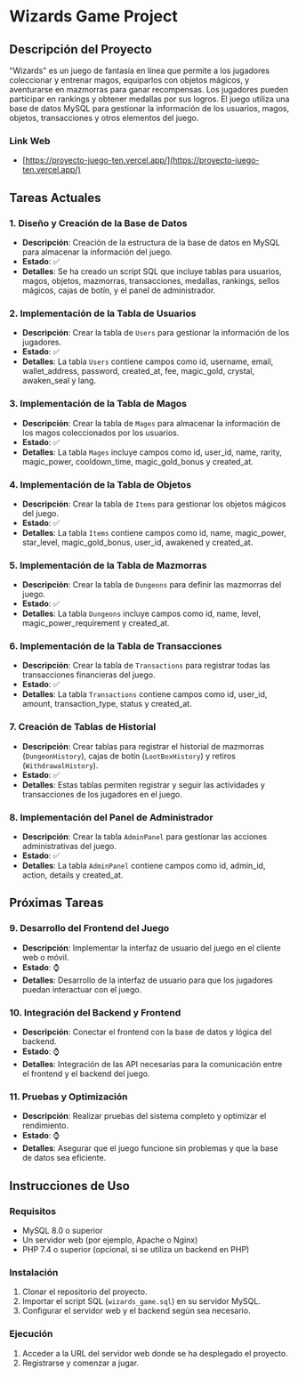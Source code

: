 # Wizards Game Project

## Descripción del Proyecto

"Wizards" es un juego de fantasía en línea que permite a los jugadores coleccionar y entrenar magos, equiparlos con objetos mágicos, y aventurarse en mazmorras para ganar recompensas. Los jugadores pueden participar en rankings y obtener medallas por sus logros. El juego utiliza una base de datos MySQL para gestionar la información de los usuarios, magos, objetos, transacciones y otros elementos del juego.

### Link Web
- [https://proyecto-juego-ten.vercel.app/](https://proyecto-juego-ten.vercel.app/)

## Tareas Actuales

### 1. Diseño y Creación de la Base de Datos

- **Descripción**: Creación de la estructura de la base de datos en MySQL para almacenar la información del juego.
- **Estado**: ✅
- **Detalles**: Se ha creado un script SQL que incluye tablas para usuarios, magos, objetos, mazmorras, transacciones, medallas, rankings, sellos mágicos, cajas de botín, y el panel de administrador.

### 2. Implementación de la Tabla de Usuarios

- **Descripción**: Crear la tabla de `Users` para gestionar la información de los jugadores.
- **Estado**: ✅
- **Detalles**: La tabla `Users` contiene campos como id, username, email, wallet_address, password, created_at, fee, magic_gold, crystal, awaken_seal y lang.

### 3. Implementación de la Tabla de Magos

- **Descripción**: Crear la tabla de `Mages` para almacenar la información de los magos coleccionados por los usuarios.
- **Estado**: ✅
- **Detalles**: La tabla `Mages` incluye campos como id, user_id, name, rarity, magic_power, cooldown_time, magic_gold_bonus y created_at.

### 4. Implementación de la Tabla de Objetos

- **Descripción**: Crear la tabla de `Items` para gestionar los objetos mágicos del juego.
- **Estado**: ✅
- **Detalles**: La tabla `Items` contiene campos como id, name, magic_power, star_level, magic_gold_bonus, user_id, awakened y created_at.

### 5. Implementación de la Tabla de Mazmorras

- **Descripción**: Crear la tabla de `Dungeons` para definir las mazmorras del juego.
- **Estado**: ✅
- **Detalles**: La tabla `Dungeons` incluye campos como id, name, level, magic_power_requirement y created_at.

### 6. Implementación de la Tabla de Transacciones

- **Descripción**: Crear la tabla de `Transactions` para registrar todas las transacciones financieras del juego.
- **Estado**: ✅
- **Detalles**: La tabla `Transactions` contiene campos como id, user_id, amount, transaction_type, status y created_at.

### 7. Creación de Tablas de Historial

- **Descripción**: Crear tablas para registrar el historial de mazmorras (`DungeonHistory`), cajas de botín (`LootBoxHistory`) y retiros (`WithdrawalHistory`).
- **Estado**: ✅
- **Detalles**: Estas tablas permiten registrar y seguir las actividades y transacciones de los jugadores en el juego.

### 8. Implementación del Panel de Administrador

- **Descripción**: Crear la tabla `AdminPanel` para gestionar las acciones administrativas del juego.
- **Estado**: ✅
- **Detalles**: La tabla `AdminPanel` contiene campos como id, admin_id, action, details y created_at.

## Próximas Tareas

### 9. Desarrollo del Frontend del Juego

- **Descripción**: Implementar la interfaz de usuario del juego en el cliente web o móvil.
- **Estado**: ⌚
- **Detalles**: Desarrollo de la interfaz de usuario para que los jugadores puedan interactuar con el juego.

### 10. Integración del Backend y Frontend

- **Descripción**: Conectar el frontend con la base de datos y lógica del backend.
- **Estado**: ⌚
- **Detalles**: Integración de las API necesarias para la comunicación entre el frontend y el backend del juego.

### 11. Pruebas y Optimización

- **Descripción**: Realizar pruebas del sistema completo y optimizar el rendimiento.
- **Estado**: ⌚
- **Detalles**: Asegurar que el juego funcione sin problemas y que la base de datos sea eficiente.

## Instrucciones de Uso

### Requisitos

- MySQL 8.0 o superior
- Un servidor web (por ejemplo, Apache o Nginx)
- PHP 7.4 o superior (opcional, si se utiliza un backend en PHP)

### Instalación

1. Clonar el repositorio del proyecto.
2. Importar el script SQL (`wizards_game.sql`) en su servidor MySQL.
3. Configurar el servidor web y el backend según sea necesario.

### Ejecución

1. Acceder a la URL del servidor web donde se ha desplegado el proyecto.
2. Registrarse y comenzar a jugar.


